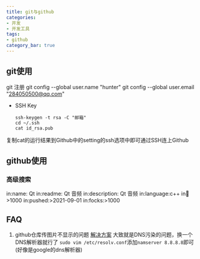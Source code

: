 ```yaml
---
title: git与github
categories:
- 开发
- 开发工具
tags:
- github
category_bar: true
---
```


## git使用
git 注册
git config --global user.name "hunter"
git config --global user.email "284050500@qq.com"
* SSH Key
  ```
  ssh-keygen -t rsa -C "邮箱"
  cd ~/.ssh
  cat id_rsa.pub
  ```
复制cat的运行结果到Github中的setting的ssh选项中即可通过SSH连上Github  

## github使用
### 高级搜索
in:name: Qt
in:readme: Qt 音频
in:description: Qt 音频
in:language:c++
in:stars:>1000
in:pushed:>2021-09-01
in:focks:>1000

## FAQ
1. github仓库传图片不显示的问题
[解决方案](https://blog.csdn.net/admin_maxin/article/details/134498227)
大致就是DNS污染的问题，换一个DNS解析器就行了
`sudo vim /etc/resolv.conf`添加`namserver 8.8.8.8`即可(好像是google的dns解析器)
